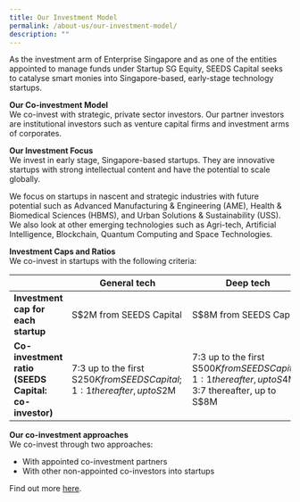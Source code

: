 ```yaml
---
title: Our Investment Model
permalink: /about-us/our-investment-model/
description: ""
---
```

As the investment arm of Enterprise Singapore and as one of the entities appointed to manage funds under Startup SG Equity, SEEDS Capital seeks to catalyse smart monies into Singapore-based, early-stage technology startups. 

**Our Co-investment Model**\
We co-invest with strategic, private sector investors. Our partner investors are institutional investors such as venture capital firms and investment arms of corporates.

**Our Investment Focus**\
We invest in early stage, Singapore-based startups. They are innovative startups with strong intellectual content and have the potential to scale globally. 

We focus on startups in nascent and strategic industries with future potential such as Advanced Manufacturing & Engineering (AME), Health & Biomedical Sciences (HBMS), and Urban Solutions & Sustainability (USS). We also look at other emerging technologies such as Agri-tech, Artificial Intelligence, Blockchain, Quantum Computing and Space Technologies. 

**Investment Caps and Ratios**\
We co-invest in startups with the following criteria:


|  | **General tech**  | **Deep tech** |
| -------- | -------- | -------- |
| **Investment cap for each startup**     | S$2M from SEEDS Capital    | S$8M from SEEDS Capital     |
| **Co-investment ratio (SEEDS Capital: co-investor)** | 7:3 up to the first S$250K from SEEDS Capital; 1:1 thereafter, up to S$2M   | 7:3 up to the first S$500K from SEEDS Capital; 1:1 thereafter, up to S$4M; 3:7 thereafter, up to S$8M    |

**Our co-investment approaches**\
We co-invest through two approaches:
- With appointed co-investment partners
- With other non-appointed co-investors into startups

Find out more [here](/co-invest-with-us/co-investment-criteria).